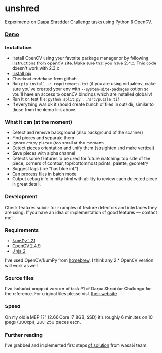 unshred
=======
Experiments on [Darpa Shredder Challenge](http://archive.darpa.mil/shredderchallenge/) tasks using Python &amp; OpenCV.

### [Demo](http://dchaplinsky.github.io/unshred/)

### Installation
 * Install OpenCV using your favorite package manager or by following [instructions from openCV site](http://opencv.org/downloads.html). Make sure that you have 2.4.x. This code doesn't work with 2.3.x
 * [Install pip](http://pip.readthedocs.org/en/latest/installing.html#install-pip)
 * Checkout codebase from github.
 * Run ```pip install -r requirements.txt``` (if you are using virtualenv, make sure you've created your env with ```--system-site-packages``` option so you'll have an access to openCV bindings which are installed globally)
 * Run it on test file: ```python split.py ../src/puzzle.tif```
 * If everything was ok it should create bunch of files in out/ dir, similar to those from the demo link above.

### What it can (at the moment)
 * Detect and remove background (also background of the scanner)
 * Find pieces and separate them
 * Ignore crapy pieces (too small at the moment)
 * Detect pieces orientation and unify them (straighten and make vertical)
 * Save pieces with alpha channel
 * Detects some features to be used for future matching: top side of the piece, corners of contour, top/bottommost points, palette, geometry
 * Suggest tags (like “has blue ink”)
 * Can process files in batch mode
 * Output debug info in nifty html with ability to review each detected piece in great detail.

### Development
Check features subdir for examples of feature detectors and interfaces they are using. If you have an idea or implementation of good features — contact me!

### Requirements
 * [NumPy 1.7.1](http://www.numpy.org/)
 * [OpenCV 2.4.9](http://opencv.org/)
 * [Jinja 2](http://jinja.pocoo.org/)

I've used OpenCV/NumPy from [homebrew](http://brew.sh/). I think any 2.* OpenCV version will work as well 

### Source files
I've included cropped version of task #1 of Darpa Shredder Challenge for the reference. For original files please visit [their website](http://archive.darpa.mil/shredderchallenge/Download.html)

### Speed
On my oldie MBP 17" (2.66 Core I7, 8GB, SSD) it's roughly 6 minutes on 10 jpegs (300dpi), 200-250 pieces each.

### Further reading
I've grabbed and implemented first steps [of solution](http://www.marcnewlin.me/2011/12/you-should-probably-start-burning-your_02.html) from wasabi team.
